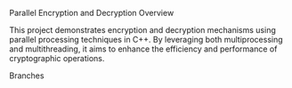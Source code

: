 Parallel Encryption and Decryption
Overview

This project demonstrates encryption and decryption mechanisms using parallel processing techniques in C++. By leveraging both multiprocessing and multithreading, it aims to enhance the efficiency and performance of cryptographic operations.

Branches
